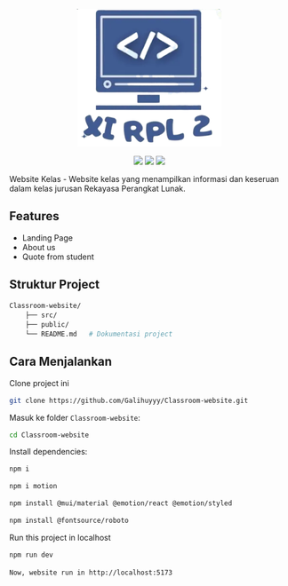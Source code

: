 <p align="center">
  <a href="https://docsify.js.org">
    <img alt="classroom_logo" src="./src/assets/images/logo.webp" width="260">
  </a>
</p>


<p align="center">
<img src="https://img.shields.io/badge/vite-%23646CFF.svg?style=for-the-badge&logo=vite&logoColor=white" />
<img src="https://img.shields.io/badge/react-%2320232a.svg?style=for-the-badge&logo=react&logoColor=%2361DAFB" />
<img src="https://img.shields.io/badge/tailwindcss-%2338B2AC.svg?style=for-the-badge&logo=tailwind-css&logoColor=white" />
</p>


Website Kelas - Website kelas yang menampilkan informasi dan keseruan dalam kelas jurusan Rekayasa Perangkat Lunak.

## Features
- Landing Page
- About us
- Quote from student

## Struktur Project

```bash
Classroom-website/
    ├── src/
    ├── public/
    └── README.md   # Dokumentasi project
```

## Cara Menjalankan

Clone project ini
```bash
git clone https://github.com/Galihuyyy/Classroom-website.git
```

Masuk ke folder `Classroom-website`:

```bash
cd Classroom-website
```

Install dependencies:
```bash
npm i
```
```bash
npm i motion
```
```bash
npm install @mui/material @emotion/react @emotion/styled
```
```bash
npm install @fontsource/roboto
```

Run this project in localhost
```bash
npm run dev
```
`Now, website run in http://localhost:5173`
